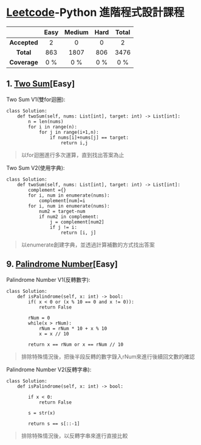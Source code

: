 # [Leetcode](https://leetcode.com/)-Python 進階程式設計課程


| | Easy | Medium | Hard | Total |
|:---:|:---:|:---:|:---:|:---:|
| **Accepted** | 2 | 0 | 0 | 2 |
| **Total** | 863 | 1807 | 806 | 3476 |
| **Coverage** | 0 % |0 % | 0 % | 0 % |

## 1. [Two Sum](https://leetcode.com/problems/two-sum/)[Easy]

Two Sum V1(雙for迴圈):
```
class Solution:
    def twoSum(self, nums: List[int], target: int) -> List[int]:
        n = len(nums)
        for i in range(n):
            for j in range(i+1,n):
                if nums[i]+nums[j] == target:
                    return i,j
```
>以for迴圈進行多次運算，直到找出答案為止

Two Sum V2(使用字典):
```
class Solution:
    def twoSum(self, nums: List[int], target: int) -> List[int]:
        complement ={}
        for i, num in enumerate(nums):
            complement[num]=i
        for i, num in enumerate(nums):
            num2 = target-num
            if num2 in complement:
                j = complement[num2]
                if j != i:
                    return [i, j]
```
>以enumerate創建字典，並透過計算補數的方式找出答案


## 9. [Palindrome Number](https://leetcode.com/problems/palindrome-number/)[Easy]

Palindrome Number V1(反轉數字):
```
class Solution:
    def isPalindrome(self, x: int) -> bool:
        if( x < 0 or (x % 10 == 0 and x != 0)):
            return False

        rNum = 0
        while(x > rNum):
            rNum = rNum * 10 + x % 10
            x = x // 10

        return x == rNum or x == rNum // 10

```
>排除特殊情況後，把後半段反轉的數字錄入rNum來進行後續回文數的確認

Palindrome Number V2(反轉字串):
```
class Solution:
    def isPalindrome(self, x: int) -> bool:

        if x < 0:
            return False

        s = str(x)

        return s == s[::-1]
```
>排除特殊情況後，以反轉字串來進行直接比較
